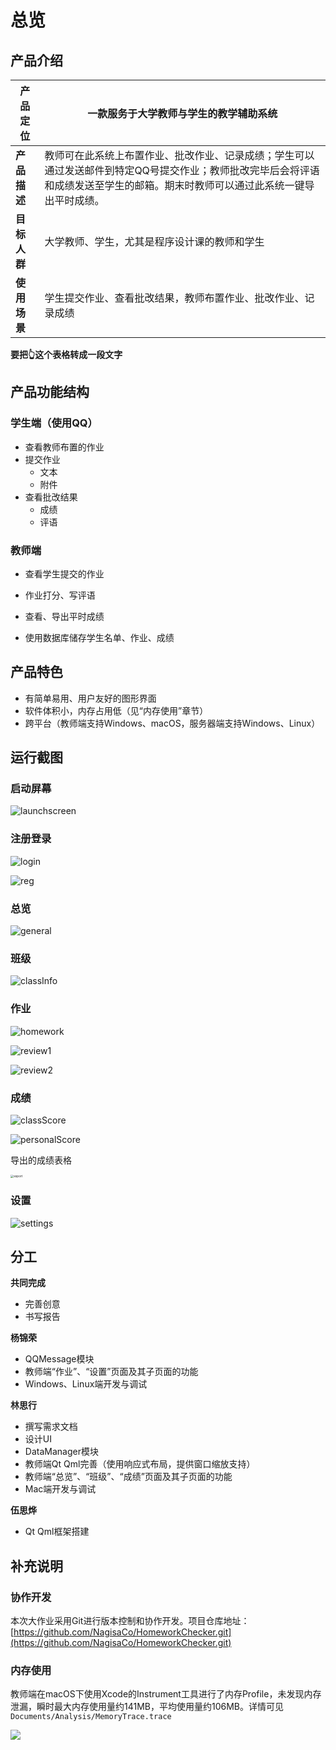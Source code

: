 # 总览

## 产品介绍

| **产品定位** | 一款服务于大学教师与学生的教学辅助系统                       |
| ------------ | ------------------------------------------------------------ |
| **产品描述** | 教师可在此系统上布置作业、批改作业、记录成绩；学生可以通过发送邮件到特定QQ号提交作业；教师批改完毕后会将评语和成绩发送至学生的邮箱。期末时教师可以通过此系统一键导出平时成绩。 |
| **目标人群** | 大学教师、学生，尤其是程序设计课的教师和学生                 |
| **使用场景** | 学生提交作业、查看批改结果，教师布置作业、批改作业、记录成绩 |

**要把👆这个表格转成一段文字**



## 产品功能结构

### **学生端**（使用QQ）

- 查看教师布置的作业
- 提交作业
  - 文本
  - 附件
- 查看批改结果
  - 成绩
  - 评语

### 教师端

- 查看学生提交的作业
- 作业打分、写评语
- 查看、导出平时成绩

- 使用数据库储存学生名单、作业、成绩



## 产品特色

- 有简单易用、用户友好的图形界面
- 软件体积小，内存占用低（见“内存使用”章节）
- 跨平台（教师端支持Windows、macOS，服务器端支持Windows、Linux）



## 运行截图

### 启动屏幕

![launchscreen](pic/General/launchscreen.png)

### 注册登录

![login](pic/General/login.png)

![reg](pic/General/reg.png)

### 总览

![general](pic/General/general.png)

### 班级

![classInfo](pic/General/classInfo.png)

### 作业

![homework](pic/General/homework.png)

![review1](pic/General/review1.png)

![review2](pic/General/review2.png)

### 成绩

![classScore](pic/General/classScore.png)

![personalScore](pic/General/personalScore.png)

导出的成绩表格

<img src="pic/General/export.png" alt="export" style="zoom:33%;" />

### 设置

![settings](pic/General/settings.png)

## 分工

**共同完成**

- 完善创意
- 书写报告

**杨锦荣**

- QQMessage模块
- 教师端“作业”、“设置”页面及其子页面的功能
- Windows、Linux端开发与调试

**林思行**

- 撰写需求文档
- 设计UI
- DataManager模块
- 教师端Qt Qml完善（使用响应式布局，提供窗口缩放支持）
- 教师端“总览”、“班级”、“成绩”页面及其子页面的功能
- Mac端开发与调试

**伍思烨**

- Qt Qml框架搭建



## 补充说明

### 协作开发

本次大作业采用Git进行版本控制和协作开发。项目仓库地址：[https://github.com/NagisaCo/HomeworkChecker.git](https://github.com/NagisaCo/HomeworkChecker.git)

### 内存使用

教师端在macOS下使用Xcode的Instrument工具进行了内存Profile，未发现内存泄漏，瞬时最大内存使用量约141MB，平均使用量约106MB。详情可见`Documents/Analysis/MemoryTrace.trace`

![](pic/General/MemoryTrace.png)

